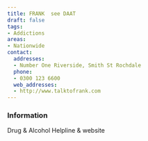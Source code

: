 ```yaml
---
title: FRANK  see DAAT
draft: false
tags:
- Addictions
areas:
- Nationwide
contact:
  addresses:
  - Number One Riverside, Smith St Rochdale
  phone:
  - 0300 123 6600
  web_addresses:
  - http://www.talktofrank.com
---
```


### Information
Drug & Alcohol Helpline & website


